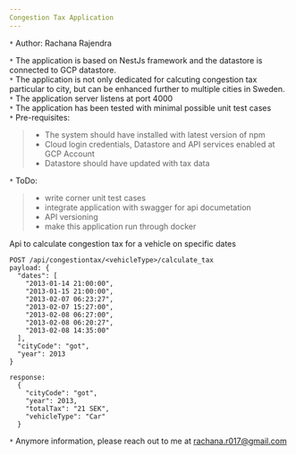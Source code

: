 ```yaml
---
Congestion Tax Application
---
```


`*` Author: Rachana Rajendra

`*` The application is based on NestJs framework and the datastore is connected to GCP datastore.  
 `*` The application is not only dedicated for calcuting congestion tax particular to city, but can be enhanced further to multiple cities in Sweden.  
 `*` The application server listens at port 4000  
 `*` The application has been tested with minimal possible unit test cases  
 `*` Pre-requisites:

> - The system should have installed with latest version of npm
> - Cloud login credentials, Datastore and API services enabled at GCP Account
> - Datastore should have updated with tax data

`*` ToDo:

> - write corner unit test cases
> - integrate application with swagger for api documetation
> - API versioning
> - make this application run through docker

Api to calculate congestion tax for a vehicle on specific dates

```
POST /api/congestiontax/<vehicleType>/calculate_tax
payload: {
  "dates": [
    "2013-01-14 21:00:00",
    "2013-01-15 21:00:00",
    "2013-02-07 06:23:27",
    "2013-02-07 15:27:00",
    "2013-02-08 06:27:00",
    "2013-02-08 06:20:27",
    "2013-02-08 14:35:00"
  ],
  "cityCode": "got",
  "year": 2013
}

response:
  {
    "cityCode": "got",
    "year": 2013,
    "totalTax": "21 SEK",
    "vehicleType": "Car"
  }
```

`*` Anymore information, please reach out to me at rachana.r017@gmail.com
